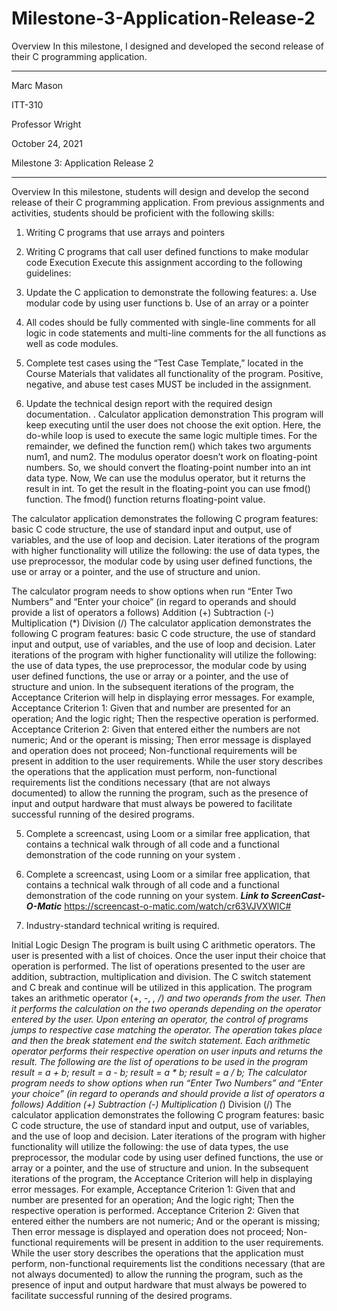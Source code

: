 # Milestone-3-Application-Release-2
Overview In this milestone, I designed and developed the second release of their C programming application. 
______________________________________________
Marc Mason

ITT-310

Professor Wright	

October 24, 2021

Milestone 3: Application Release 2
_______________________________________________
Overview
In this milestone, students will design and develop the second release of their C programming application. From previous assignments and activities, students should be proficient with the following skills:
1.	Writing C programs that use arrays and pointers
2.	Writing C programs that call user defined functions to make modular code
Execution
Execute this assignment according to the following guidelines:
1.	Update the C application to demonstrate the following features: 
a.	Use modular code by using user functions
b.	Use of an array or a pointer
 
2.	All codes should be fully commented with single-line comments for all logic in code statements and multi-line comments for the all functions as well as code modules.
 

3.	Complete test cases using the “Test Case Template,” located in the Course Materials that validates all functionality of the program. Positive, negative, and abuse test cases MUST be included in the assignment.
 
 
 
4.	Update the technical design report with the required design documentation. .
Calculator application demonstration
This program will keep executing until the user does not choose the exit option. Here, the do-while loop is used to execute the same logic multiple times.
For the remainder, we defined the function rem() which takes two arguments num1, and num2. The modulus operator doesn’t work on floating-point numbers. So, we should convert the floating-point number into an int data type. Now, We can use the modulus operator, but it returns the result in int. To get the result in the floating-point you can use fmod() function. The fmod() function returns floating-point value.

The calculator application demonstrates the following C program features: basic C code structure, the use of standard input and output, use of variables, and the use of loop and decision. Later iterations of the program with higher functionality will utilize the following: the use of data types, the use preprocessor, the modular code by using user defined functions, the use or array or a pointer, and the use of structure and union. 

The calculator program needs to show options when run 
“Enter Two Numbers” and 
“Enter your choice” (in regard to operands and should provide a list of operators a follows) Addition (+)
Subtraction (-)
Multiplication (*)
Division (/)
The calculator application demonstrates the following C program features: basic C code structure, the use of standard input and output, use of variables, and the use of loop and decision. Later iterations of the program with higher functionality will utilize the following: the use of data types, the use preprocessor, the modular code by using user defined functions, the use or array or a pointer, and the use of structure and union. 
In the subsequent iterations of the program, the Acceptance Criterion will help in displaying error messages. For example, 
Acceptance Criterion 1: 
Given that and number are presented for an operation; 
And the logic right; 
Then the respective operation is performed. 
Acceptance Criterion 2: 
Given that entered either the numbers are not numeric;
And or the operant is missing; 
Then error message is displayed and operation does not proceed;
Non-functional requirements will be present in addition to the user requirements. While the user story describes the operations that the application must perform, non-functional requirements list the conditions necessary (that are not always documented) to allow the running the program, such as the presence of input and output hardware that must always be powered to facilitate successful running of the desired programs.  


5.	Complete a screencast, using Loom or a similar free application, that contains a technical walk through of all code and a functional demonstration of the code running on your system
.
6.	Complete a screencast, using Loom or a similar free application, that contains a technical walk through of all code and a functional demonstration of the code running on your system.
***Link to ScreenCast-O-Matic***
https://screencast-o-matic.com/watch/cr63VJVXWIC#

7.	Industry-standard technical writing is required.


Initial Logic Design
The program is built using C arithmetic operators. The user is presented with a list of choices. Once the user input their choice that operation is performed. The list of operations presented to the user are addition, subtraction, multiplication and division. The C switch statement and C break and continue will be utilized in this application. The program takes an arithmetic operator (+, -, *, /) and two operands from the user. Then it performs the calculation on the two operands depending on the operator entered by the user. Upon entering an operator, the control of programs jumps to respective case matching the operator. The operation takes place and then the break statement end the switch statement. 
Each arithmetic operator performs their respective operation on user inputs and returns the result.
The following are the list of operations to be used in the program
result = a + b; 
result = a - b; 
result = a * b; 
result = a / b; 
 The calculator program needs to show options when run 
“Enter Two Numbers” and 
“Enter your choice” (in regard to operands and should provide a list of operators a follows) Addition (+)
Subtraction (-)
Multiplication (*)
Division (/)
The calculator application demonstrates the following C program features: basic C code structure, the use of standard input and output, use of variables, and the use of loop and decision. Later iterations of the program with higher functionality will utilize the following: the use of data types, the use preprocessor, the modular code by using user defined functions, the use or array or a pointer, and the use of structure and union. 
In the subsequent iterations of the program, the Acceptance Criterion will help in displaying error messages. For example, 
Acceptance Criterion 1: 
Given that and number are presented for an operation; 
And the logic right; 
Then the respective operation is performed. 
Acceptance Criterion 2: 
Given that entered either the numbers are not numeric;
And or the operant is missing; 
Then error message is displayed and operation does not proceed;
Non-functional requirements will be present in addition to the user requirements. While the user story describes the operations that the application must perform, non-functional requirements list the conditions necessary (that are not always documented) to allow the running the program, such as the presence of input and output hardware that must always be powered to facilitate successful running of the desired programs.  


